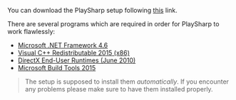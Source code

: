 You can download the PlaySharp setup following [this](http://www.joduska.me/forum/forum/7-l-download/) link.


There are several programs which are required in order for PlaySharp to work flawlessly:


 - [Microsoft .NET Framework 4.6](http://go.microsoft.com/fwlink/?LinkId=528259)
 - [Visual C++ Redistributable 2015 (x86)](http://download.microsoft.com/download/9/3/F/93FCF1E7-E6A4-478B-96E7-D4B285925B00/vc_redist.x86.exe)
 - [DirectX End-User Runtimes (June 2010)](http://download.microsoft.com/download/8/4/A/84A35BF1-DAFE-4AE8-82AF-AD2AE20B6B14/directx_Jun2010_redist.exe)
 - [Microsoft Build Tools 2015](https://download.microsoft.com/download/E/E/D/EEDF18A8-4AED-4CE0-BEBE-70A83094FC5A/BuildTools_Full.exe)

>The setup is supposed to install them *automatically*. If you encounter any problems please make sure to have them installed properly.
